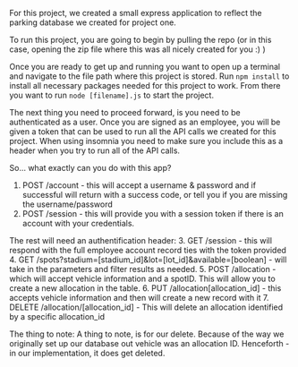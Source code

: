 For this project, we created a small express application to reflect the parking database we created for project one. 

To run this project, you are going to begin by pulling the repo (or in this case, opening the zip file where this was all nicely created for you :) )

Once you are ready to get up and running you want to open up a terminal and navigate to the file path where this project is stored. Run `npm install` to install all necessary packages needed for this project to work. From there you want to run `node [filename].js` to start the project.

The next thing you need to proceed forward, is you need to be authenticated as a user. Once you are signed as an employee, you will be given a token that can be used to run all the API calls we created for this project. When using insomnia you need to make sure you include this as a header when you try to run all of the API calls. 

So... what exactly can you do with this app?

1. POST /account - this will accept a username & password and if successful will return with a success code, or tell you if you are missing the username/password
2. POST /session - this will provide you with a session token if there is an account with your credentials.

The rest will need an authentification header:
3. GET /session - this will respond with the full employee account record ties with the token provided
4. GET /spots?stadium=[stadium_id]&lot=[lot_id]&available=[boolean] - will take in the parameters and filter results as needed.
5. POST /allocation - which will accept vehicle information and a spotID. This will allow you to create a new allocation in the table.
6. PUT /allocation[allocation_id] - this accepts vehicle information and then will create a new record with it 
7. DELETE /allocation/[allocation_id] - This will delete an allocation identified by a specific allocation_id

The thing to note: A thing to note, is for our delete. Because of the way we originally set up our database out vehicle was an allocation ID. Henceforth - in our implementation, it does get deleted. 

